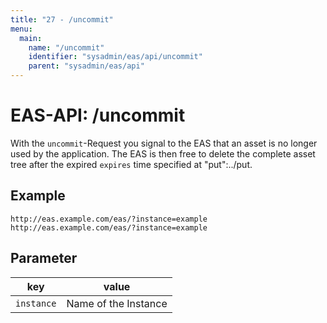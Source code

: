 ```yaml
---
title: "27 - /uncommit"
menu:
  main:
    name: "/uncommit"
    identifier: "sysadmin/eas/api/uncommit"
    parent: "sysadmin/eas/api"
---
```

#  EAS-API: /uncommit

With the `uncommit`-Request you signal to the EAS that an asset is no longer used by the application. The EAS is then free to delete the complete asset tree after the expired `expires` time specified at "put":../put.

##  Example

```url
http://eas.example.com/eas/?instance=example
http://eas.example.com/eas/?instance=example
```


##  Parameter


|key|value|
|---|---|
|`instance`          |Name of the Instance|


 

